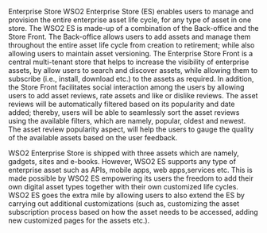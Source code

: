 Enterprise Store
WSO2 Enterprise Store (ES) enables users to manage and provision the entire enterprise asset life cycle, for any type of asset in one store. The WSO2 ES is made-up of a combination of the Back-office and the Store Front. The Back-office allows users to add assets and manage them throughout the entire asset life cycle from creation to retirement; while also allowing users to maintain asset versioning. The Enterprise Store Front is a central multi-tenant store that helps to increase the visibility of enterprise assets, by allow users to search and discover assets, while allowing them to subscribe (i.e., install, download etc.) to the assets as required. In addition, the Store Front facilitates social interaction among the users by allowing users to add asset reviews, rate assets and like or dislike reviews. The asset reviews will be automatically filtered based on its popularity and date added; thereby, users will be able to seamlessly sort the asset reviews using the available filters, which are namely, popular, oldest and newest. The asset review popularity aspect, will help the users to gauge the quality of the available assets based on the user feedback.

WSO2 Enterprise Store is shipped with three assets which are namely, gadgets, sites and e-books. However, WSO2 ES supports any type of enterprise asset such as APIs, mobile apps, web apps,services etc. This is made possible by WSO2 ES empowering its users the freedom to add their own digital asset types together with their own customized life cycles. WSO2 ES goes the extra mile by allowing users to also extend the ES by carrying out additional customizations (such as, customizing the asset subscription process based on how the asset needs to be accessed, adding new customized pages for the assets etc.).
